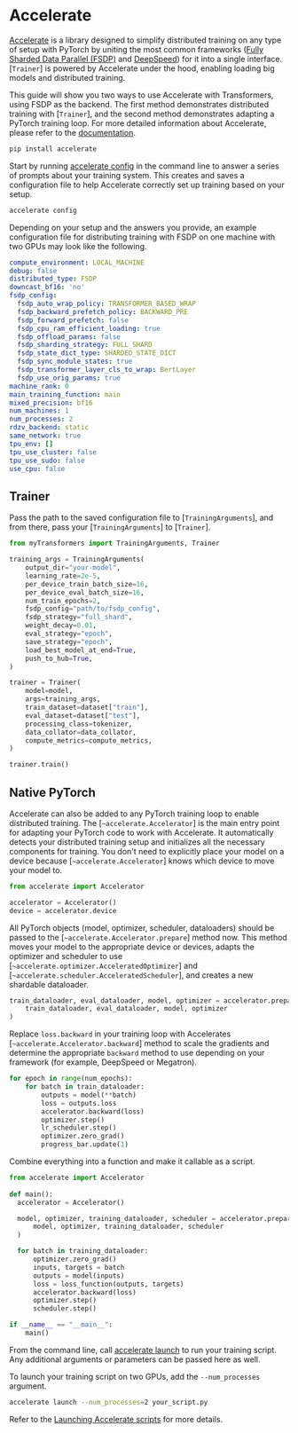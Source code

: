 <!--Copyright 2024 The HuggingFace Team. All rights reserved.

Licensed under the Apache License, Version 2.0 (the "License"); you may not use this file except in compliance with
the License. You may obtain a copy of the License at

http://www.apache.org/licenses/LICENSE-2.0

Unless required by applicable law or agreed to in writing, software distributed under the License is distributed on
an "AS IS" BASIS, WITHOUT WARRANTIES OR CONDITIONS OF ANY KIND, either express or implied. See the License for the
specific language governing permissions and limitations under the License.

⚠️ Note that this file is in Markdown but contain specific syntax for our doc-builder (similar to MDX) that may not be
rendered properly in your Markdown viewer.

-->

# Accelerate

[Accelerate](https://hf.co/docs/accelerate/index) is a library designed to simplify distributed training on any type of setup with PyTorch by uniting the most common frameworks ([Fully Sharded Data Parallel (FSDP)](https://pytorch.org/blog/introducing-pytorch-fully-sharded-data-parallel-api/) and [DeepSpeed](https://www.deepspeed.ai/)) for it into a single interface. [`Trainer`] is powered by Accelerate under the hood, enabling loading big models and distributed training.

This guide will show you two ways to use Accelerate with Transformers, using FSDP as the backend. The first method demonstrates distributed training with [`Trainer`], and the second method demonstrates adapting a PyTorch training loop. For more detailed information about Accelerate, please refer to the [documentation](https://hf.co/docs/accelerate/index).

```bash
pip install accelerate
```

Start by running [accelerate config](https://hf.co/docs/accelerate/main/en/package_reference/cli#accelerate-config) in the command line to answer a series of prompts about your training system. This creates and saves a configuration file to help Accelerate correctly set up training based on your setup.

```bash
accelerate config
```

Depending on your setup and the answers you provide, an example configuration file for distributing training with FSDP on one machine with two GPUs may look like the following.

```yaml
compute_environment: LOCAL_MACHINE
debug: false
distributed_type: FSDP
downcast_bf16: 'no'
fsdp_config:
  fsdp_auto_wrap_policy: TRANSFORMER_BASED_WRAP
  fsdp_backward_prefetch_policy: BACKWARD_PRE
  fsdp_forward_prefetch: false
  fsdp_cpu_ram_efficient_loading: true
  fsdp_offload_params: false
  fsdp_sharding_strategy: FULL_SHARD
  fsdp_state_dict_type: SHARDED_STATE_DICT
  fsdp_sync_module_states: true
  fsdp_transformer_layer_cls_to_wrap: BertLayer
  fsdp_use_orig_params: true
machine_rank: 0
main_training_function: main
mixed_precision: bf16
num_machines: 1
num_processes: 2
rdzv_backend: static
same_network: true
tpu_env: []
tpu_use_cluster: false
tpu_use_sudo: false
use_cpu: false
```

## Trainer

Pass the path to the saved configuration file to [`TrainingArguments`], and from there, pass your [`TrainingArguments`] to [`Trainer`].

```py
from myTransformers import TrainingArguments, Trainer

training_args = TrainingArguments(
    output_dir="your-model",
    learning_rate=2e-5,
    per_device_train_batch_size=16,
    per_device_eval_batch_size=16,
    num_train_epochs=2,
    fsdp_config="path/to/fsdp_config",
    fsdp_strategy="full_shard",
    weight_decay=0.01,
    eval_strategy="epoch",
    save_strategy="epoch",
    load_best_model_at_end=True,
    push_to_hub=True,
)

trainer = Trainer(
    model=model,
    args=training_args,
    train_dataset=dataset["train"],
    eval_dataset=dataset["test"],
    processing_class=tokenizer,
    data_collator=data_collator,
    compute_metrics=compute_metrics,
)

trainer.train()
```

## Native PyTorch

Accelerate can also be added to any PyTorch training loop to enable distributed training. The [`~accelerate.Accelerator`] is the main entry point for adapting your PyTorch code to work with Accelerate. It automatically detects your distributed training setup and initializes all the necessary components for training. You don't need to explicitly place your model on a device because [`~accelerate.Accelerator`] knows which device to move your model to.

```py
from accelerate import Accelerator

accelerator = Accelerator()
device = accelerator.device
```

All PyTorch objects (model, optimizer, scheduler, dataloaders) should be passed to the [`~accelerate.Accelerator.prepare`] method now. This method moves your model to the appropriate device or devices, adapts the optimizer and scheduler to use [`~accelerate.optimizer.AcceleratedOptimizer`] and [`~accelerate.scheduler.AcceleratedScheduler`], and creates a new shardable dataloader.

```py
train_dataloader, eval_dataloader, model, optimizer = accelerator.prepare(
    train_dataloader, eval_dataloader, model, optimizer
)
```

Replace `loss.backward` in your training loop with Accelerates [`~accelerate.Accelerator.backward`] method to scale the gradients and determine the appropriate `backward` method to use depending on your framework (for example, DeepSpeed or Megatron).

```py
for epoch in range(num_epochs):
    for batch in train_dataloader:
        outputs = model(**batch)
        loss = outputs.loss
        accelerator.backward(loss)
        optimizer.step()
        lr_scheduler.step()
        optimizer.zero_grad()
        progress_bar.update(1)
```

Combine everything into a function and make it callable as a script.

```py
from accelerate import Accelerator
  
def main():
  accelerator = Accelerator()

  model, optimizer, training_dataloader, scheduler = accelerator.prepare(
      model, optimizer, training_dataloader, scheduler
  )

  for batch in training_dataloader:
      optimizer.zero_grad()
      inputs, targets = batch
      outputs = model(inputs)
      loss = loss_function(outputs, targets)
      accelerator.backward(loss)
      optimizer.step()
      scheduler.step()

if __name__ == "__main__":
    main()
```

From the command line, call [accelerate launch](https://hf.co/docs/accelerate/main/en/package_reference/cli#accelerate-launch) to run your training script. Any additional arguments or parameters can be passed here as well.

To launch your training script on two GPUs, add the `--num_processes` argument.

```bash
accelerate launch --num_processes=2 your_script.py
```

Refer to the [Launching Accelerate scripts](https://hf.co/docs/accelerate/main/en/basic_tutorials/launch) for more details.
